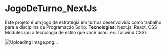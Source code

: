 # JogoDeTurno_NextJs
Este projeto é um jogo de estratégia em turnos desenvolvido como trabalho para a disciplina de Programação Scrip.  **Tecnologias:** Next.js, React, CSS Modules (ou a tecnologia de estilo que você usou, ex: Tailwind CSS).

![Uploading image.png…]()

